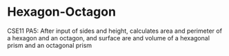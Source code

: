 Hexagon-Octagon
===============

CSE11 PA5: After input of sides and height, calculates area and perimeter of a hexagon and an octagon, and surface are and volume of a hexagonal prism and an octagonal prism
